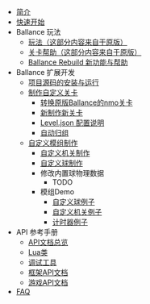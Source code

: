 * [简介](https://github.com/imengyu/Ballance/blob/main/README.md)
* [快速开始](/Help/start.md)
* Ballance 玩法
  * [玩法（这部分内容来自于原版）](/Help/gameplay.md)
  * [关卡帮助（这部分内容来自于原版）](/Help/level.md)
  * [Ballance Rebuild 新功能与帮助](/Help/rebuild.md)
* Ballance 扩展开发
  * [项目源码的安装与运行](/Help/project-help.md)
  * [制作自定义关卡](/LevelMaking/readme.md)
    * [转换原版Ballance的nmo关卡](/LevelMaking/convert-level.md)
    * [新制作新关卡](/LevelMaking/make-level.md)
    * [Level.json 配置说明](/LevelMaking/level-json.md)
    * [自动归组](/LevelMaking/auto-group.md)
  * [自定义模组制作](/SystemModding/readme.md)
    * [自定义机关制作](/SystemModding/ejector-demo/readme.md)
    * [自定义球制作](/SystemModding/bouncing-ball-demo/readme.md)
    * 修改内置球物理数据
      * TODO
    * 模组Demo
      * [自定义球例子](/SystemModding/bouncing-ball-demo/readme.md)
      * [自定义机关例子](/SystemModding/ejector-demo/readme.md)
      * [计时器例子](/SystemModding/timer-demo/readme.md)
* API 参考手册
  * [API文档总览](/LuaApi/readme.md)
  * [Lua类](/SystemModding/lua-class.md)
  * [调试工具](/Help/debug-tools.md)
  * [框架API文档](/LuaApi/cs-api/readme.md)
  * [游戏API文档](/LuaApi/game-api/readme.md)
* [FAQ](/Help/faq.md)

